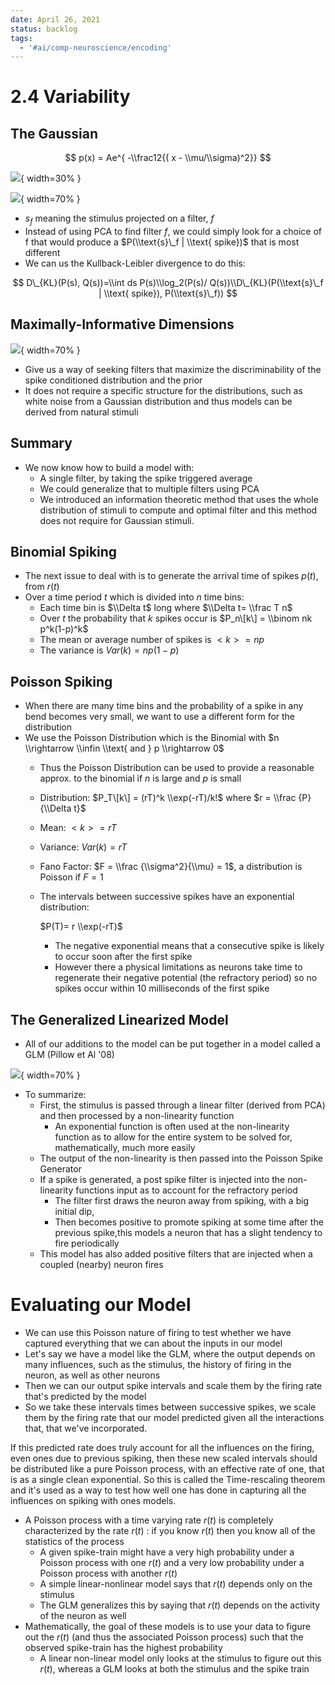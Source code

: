 ```yaml
---
date: April 26, 2021
status: backlog
tags:
  - '#ai/comp-neuroscience/encoding'
---
```


# 2.4 Variability

## The Gaussian

$$
p(x) = Ae^{ -\\frac12{( x - \\mu/\\sigma)^2}}
$$

![](2.4.1.png#center){ width=30% }

![](2.4.2.png#center){ width=70% }

- $s_f$ meaning the stimulus projected on a filter, $f$
- Instead of using PCA to find filter $f$, we could simply look for a choice of f that would produce a $P(\\text{s}\_f | \\text{ spike})$ that is most different
- We can us the Kullback-Leibler divergence to do this:

$$
D\_{KL}(P(s), Q(s))=\\int ds P(s)\\log_2(P(s)/ Q(s))\\D\_{KL}(P(\\text{s}\_f | \\text{ spike}), P(\\text{s}\_f))
$$

## Maximally-Informative Dimensions

![](2.4.3.png#center){ width=70% }

- Give us a way of seeking filters that maximize the discriminability of the spike conditioned distribution and the prior
- It does not require a specific structure for the distributions, such as white noise from a Gaussian distribution and thus models can be derived from natural stimuli

## Summary

- We now know how to build a model with:
  - A single filter, by taking the spike triggered average
  - We could generalize that to multiple filters using PCA
  - We introduced an information theoretic method that uses the whole distribution of stimuli to compute and optimal filter and this method does not require for Gaussian stimuli.

## Binomial Spiking

- The next issue to deal with is to generate the arrival time of spikes $p(t),$ from  $r(t)$
- Over a time period $t$ which is divided into $n$ time bins:
  - Each time bin is $\\Delta t$ long where $\\Delta t= \\frac T n$
  - Over $t$ the probability that $k$ spikes occur is $P_n\[k\] = \\binom nk p^k(1-p)^k$
  - The mean or average number of spikes is $<k> = np$
  - The variance is $Var(k) = np(1-p)$

## Poisson Spiking

- When there are many time bins and the probability of a spike in any bend becomes very small, we want to use a different form for the distribution
- We use the Poisson Distribution which is the Binomial with $n \\rightarrow \\infin \\text{ and } p \\rightarrow 0$
  - Thus the Poisson Distribution can be used to provide a reasonable approx. to the binomial if $n$ is large and $p$ is small

  - Distribution: $P_T\[k\] = (rT)^k \\exp(-rT)/k!$ where $r = \\frac {P}{\\Delta t}$

  - Mean: $<k>= rT$

  - Variance: $Var(k)= rT$

  - Fano Factor: $F = \\frac {\\sigma^2}{\\mu} = 1$, a distribution is Poisson if $F = 1$

  - The intervals between successive spikes have an exponential distribution:

    $P(T)= r \\exp(-rT)$

    - The negative exponential means that a consecutive spike is likely to occur soon after the first spike
    - However there a physical limitations as neurons take time to regenerate their negative potential (the refractory period) so no spikes occur within 10 milliseconds of the first spike

## The Generalized Linearized Model

- All of our additions to the model can be put together in a model called a GLM (Pillow et Al '08)

![](2.4.4.png#center){ width=70% }

- To summarize:
  - First, the stimulus is passed through a linear filter (derived from PCA) and then processed by a non-linearity function
    - An exponential function is often used at the non-linearity function as to allow for the entire system to be solved for, mathematically, much more easily
  - The output of the non-linearity is then passed into the Poisson Spike Generator
  - If a spike is generated, a post spike filter is injected into the non-linearity functions input as to account for the refractory period
    - The filter first draws the neuron away from spiking, with a big initial dip,
    - Then becomes positive to promote spiking at some time after the previous spike,this models a neuron that has a slight tendency to fire periodically
  - This model has also added positive filters that are injected when a coupled (nearby) neuron  fires

# Evaluating our Model

- We can use this Poisson nature of firing to test whether we have captured everything that we can about the inputs in our model
- Let's say we have a model like the GLM, where the output depends on many influences, such as the stimulus, the history of firing in the neuron, as well as other neurons
- Then we can our output spike intervals and scale them by the firing rate that's predicted by the model
- So we take these intervals times between successive spikes, we scale them by the firing rate that our model predicted given all the interactions that, that we've incorporated.

If this predicted rate does truly account for all the influences on the firing, even ones due to previous spiking, then these new scaled intervals should be distributed like a pure Poisson process, with an effective rate of one, that is as a single clean exponential. So this is called the Time-rescaling theorem and it's used as a way to test how well one has done in capturing all the influences on spiking with ones models.

- A Poisson process with a time varying rate $r(t)$ is completely characterized by the rate $r(t)$ : if you know $r(t)$  then you know all of the statistics of the process
  - A given spike-train might have a very high probability under a Poisson process with one $r(t)$ and a very low probability under a Poisson process with another $r(t)$
  - A simple linear-nonlinear model says that $r(t)$ depends only on the stimulus
  - The GLM generalizes this by saying that $r(t)$ depends on the activity of the neuron as well
- Mathematically, the goal of these models is to use your data to figure out the $r(t)$ (and thus the associated Poisson process) such that the observed spike-train has the highest probability
  - A linear non-linear model only looks at the stimulus to figure out this $r(t)$, whereas a GLM looks at both the stimulus and the spike train
